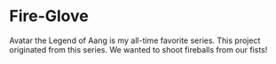 # Fire-Glove
Avatar the Legend of Aang is my all-time favorite series. This project originated from this series. We wanted to shoot fireballs from our fists!
